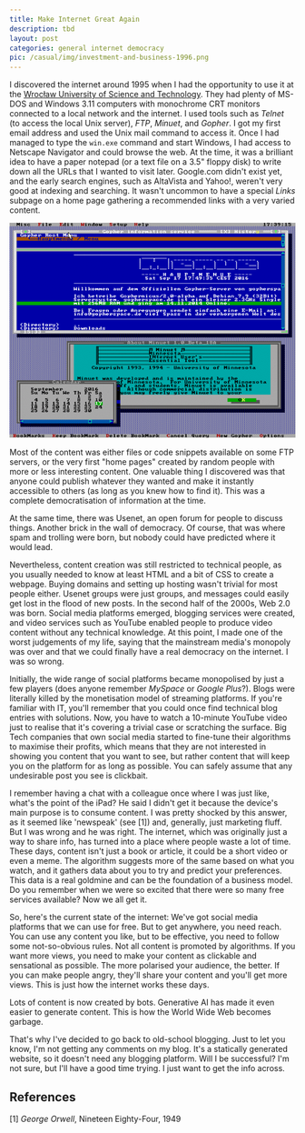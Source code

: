 ```yaml
---
title: Make Internet Great Again
description: tbd
layout: post
categories: general internet democracy
pic: /casual/img/investment-and-business-1996.png
---
```

I discovered the internet around 1995 when I had the opportunity to use it at the [Wrocław University of Science and Technology](https://pwr.edu.pl/en/). They had plenty of MS-DOS and Windows 3.11 computers with monochrome CRT monitors connected to a local network and the internet. I used tools such as *Telnet* (to access the local Unix server), *FTP*, *Minuet*, and *Gopher*. I got my first email address and used the Unix mail command to access it. Once I had managed to type the `win.exe` command and start Windows, I had access to Netscape Navigator and could browse the web. At the time, it was a brilliant idea to have a paper notepad (or a text file on a 3.5" floppy disk) to write down all the URLs that I wanted to visit later. Google.com didn't exist yet, and the early search engines, such as AltaVista and Yahoo!, weren't very good at indexing and searching. It wasn't uncommon to have a special *Links* subpage on a home page gathering a recommended links with a very varied content.

![Minuet screen - source: Wikipedia](/casual/img/Minnesota_Internet_Users_Essential_Tool_1.8.gif)

Most of the content was either files or code snippets available on some FTP servers, or the very first "home pages" created by random people with more or less interesting content. One valuable thing I discovered was that anyone could publish whatever they wanted and make it instantly accessible to others (as long as you knew how to find it). This was a complete democratisation of information at the time.

At the same time, there was Usenet, an open forum for people to discuss things. Another brick in the wall of democracy. Of course, that was where spam and trolling were born, but nobody could have predicted where it would lead.

Nevertheless, content creation was still restricted to technical people, as you usually needed to know at least HTML and a bit of CSS to create a webpage. Buying domains and setting up hosting wasn't trivial for most people either. Usenet groups were just groups, and messages could easily get lost in the flood of new posts. In the second half of the 2000s, Web 2.0 was born. Social media platforms emerged, blogging services were created, and video services such as YouTube enabled people to produce video content without any technical knowledge. At this point, I made one of the worst judgements of my life, saying that the mainstream media's monopoly was over and that we could finally have a real democracy on the internet. I was so wrong.

Initially, the wide range of social platforms became monopolised by just a few players (does anyone remember *MySpace* or *Google Plus*?). Blogs were literally killed by the monetisation model of streaming platforms. If you're familiar with IT, you'll remember that you could once find technical blog entries with solutions. Now, you have to watch a 10-minute YouTube video just to realise that it's covering a trivial case or scratching the surface. Big Tech companies that own social media started to fine-tune their algorithms to maximise their profits, which means that they are not interested in showing you content that you want to see, but rather content that will keep you on the platform for as long as possible. You can safely assume that any undesirable post you see is clickbait.

I remember having a chat with a colleague once where I was just like, what's the point of the iPad? He said I didn't get it because the device's main purpose is to consume content. I was pretty shocked by this answer, as it seemed like 'newspeak' (see \[1\]) and, generally, just marketing fluff. But I was wrong and he was right. The internet, which was originally just a way to share info, has turned into a place where people waste a lot of time. These days, content isn't just a book or article, it could be a short video or even a meme. The algorithm suggests more of the same based on what you watch, and it gathers data about you to try and predict your preferences. This data is a real goldmine and can be the foundation of a business model. Do you remember when we were so excited that there were so many free services available? Now we all get it.

So, here's the current state of the internet: We've got social media platforms that we can use for free. But to get anywhere, you need reach. You can use any content you like, but to be effective, you need to follow some not-so-obvious rules. Not all content is promoted by algorithms. If you want more views, you need to make your content as clickable and sensational as possible. The more polarised your audience, the better. If you can make people angry, they'll share your content and you'll get more views. This is just how the internet works these days.

Lots of content is now created by bots. Generative AI has made it even easier to generate content. This is how the World Wide Web becomes garbage.

That's why I've decided to go back to old-school blogging. Just to let you know, I'm not getting any comments on my blog. It's a statically generated website, so it doesn't need any blogging platform. Will I be successful? I'm not sure, but I'll have a good time trying.  I just want to get the info across.

## References
\[1\] *George Orwell*, Nineteen Eighty-Four, 1949

